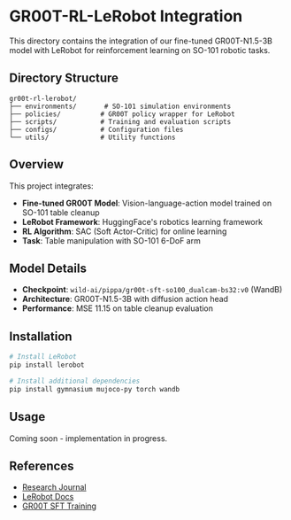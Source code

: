 # GR00T-RL-LeRobot Integration

This directory contains the integration of our fine-tuned GR00T-N1.5-3B model with LeRobot for reinforcement learning on SO-101 robotic tasks.

## Directory Structure

```
gr00t-rl-lerobot/
├── environments/       # SO-101 simulation environments
├── policies/          # GR00T policy wrapper for LeRobot
├── scripts/           # Training and evaluation scripts
├── configs/           # Configuration files
└── utils/             # Utility functions
```

## Overview

This project integrates:
- **Fine-tuned GR00T Model**: Vision-language-action model trained on SO-101 table cleanup
- **LeRobot Framework**: HuggingFace's robotics learning framework
- **RL Algorithm**: SAC (Soft Actor-Critic) for online learning
- **Task**: Table manipulation with SO-101 6-DoF arm

## Model Details

- **Checkpoint**: `wild-ai/pippa/gr00t-sft-so100_dualcam-bs32:v0` (WandB)
- **Architecture**: GR00T-N1.5-3B with diffusion action head
- **Performance**: MSE 11.15 on table cleanup evaluation

## Installation

```bash
# Install LeRobot
pip install lerobot

# Install additional dependencies
pip install gymnasium mujoco-py torch wandb
```

## Usage

Coming soon - implementation in progress.

## References

- [Research Journal](../research_journal/gr00t-rl-lerobot.md)
- [LeRobot Docs](https://huggingface.co/docs/lerobot)
- [GR00T SFT Training](../research_journal/gr00t_sft.md)